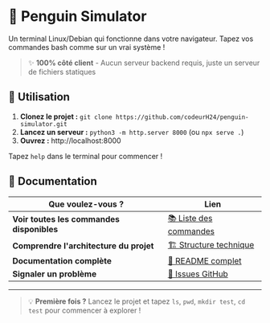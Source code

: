 # 🐧 Penguin Simulator

Un terminal Linux/Debian qui fonctionne dans votre navigateur. Tapez vos commandes bash comme sur un vrai système !

> ✨ **100% côté client** - Aucun serveur backend requis, juste un serveur de fichiers statiques

## 🚀 Utilisation

1. **Clonez le projet :** `git clone https://github.com/codeurH24/penguin-simulator.git`
2. **Lancez un serveur :** `python3 -m http.server 8000` (ou `npx serve .`)
3. **Ouvrez :** http://localhost:8000

Tapez `help` dans le terminal pour commencer !

## 📖 Documentation

| Que voulez-vous ? | Lien |
|-------------------|------|
| **Voir toutes les commandes disponibles** | [📚 Liste des commandes](readme/commandes.md) |
| **Comprendre l'architecture du projet** | [🏗️ Structure technique](readme/structure.md) |
| **Documentation complète** | [📖 README complet](README.full.md) |
| **Signaler un problème** | [🐛 Issues GitHub](https://github.com/codeurH24/penguin-simulator/issues) |

---

> 💡 **Première fois ?** Lancez le projet et tapez `ls`, `pwd`, `mkdir test`, `cd test` pour commencer à explorer !